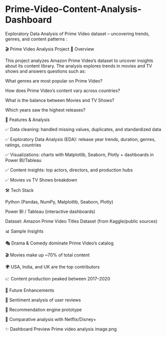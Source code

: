 # Prime-Video-Content-Analysis-Dashboard
Exploratory Data Analysis of Prime Video dataset – uncovering trends, genres, and content patterns
:

🎬 Prime Video Analysis Project
📌 Overview

This project analyzes Amazon Prime Video’s dataset to uncover insights about its content library. The analysis explores trends in movies and TV shows and answers questions such as:

What genres are most popular on Prime Video?

How does Prime Video’s content vary across countries?

What is the balance between Movies and TV Shows?

Which years saw the highest releases?

🔑 Features & Analysis

✅ Data cleaning: handled missing values, duplicates, and standardized data

✅ Exploratory Data Analysis (EDA): release year trends, duration, genres, ratings, countries

✅ Visualizations: charts with Matplotlib, Seaborn, Plotly + dashboards in Power BI/Tableau

✅ Content insights: top actors, directors, and production hubs

✅ Movies vs TV Shows breakdown

🛠️ Tech Stack

Python (Pandas, NumPy, Matplotlib, Seaborn, Plotly)

Power BI / Tableau (interactive dashboards)

Dataset: Amazon Prime Video Titles Dataset (from Kaggle/public sources)

📊 Sample Insights

🎭 Drama & Comedy dominate Prime Video’s catalog

🎬 Movies make up ~70% of total content

🌍 USA, India, and UK are the top contributors

📈 Content production peaked between 2017–2020

🚀 Future Enhancements

🔹 Sentiment analysis of user reviews

🔹 Recommendation engine prototype

🔹 Comparative analysis with Netflix/Disney+



✨ Dashboard Preview
Prime video analysis image.png
